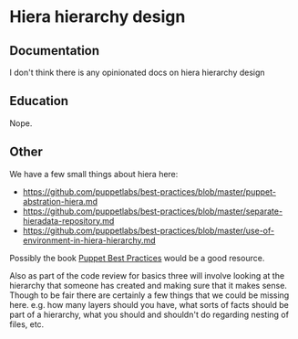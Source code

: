 # Hiera hierarchy design

## Documentation

I don't think there is any opinionated docs on hiera hierarchy design

## Education

Nope.

## Other

We have a few small things about hiera here:

* <https://github.com/puppetlabs/best-practices/blob/master/puppet-abstration-hiera.md>
* <https://github.com/puppetlabs/best-practices/blob/master/separate-hieradata-repository.md>
* <https://github.com/puppetlabs/best-practices/blob/master/use-of-environment-in-hiera-hierarchy.md>

Possibly the book [Puppet Best Practices](https://www.oreilly.com/library/view/puppet-best-practices/9781491922996/ch06.html) would be a good resource.

Also as part of the code review for basics three will involve looking at the hierarchy that someone has created and making sure that it makes sense.
Though to be fair there are certainly a few things that we could be missing here. e.g. how many layers should you have, what sorts of facts should be part of a hierarchy, what you should and shouldn't do regarding nesting of files, etc.
